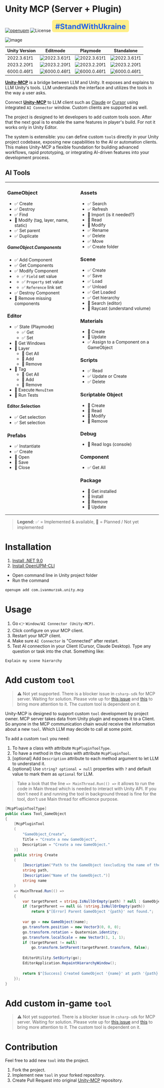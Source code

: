 # Unity MCP (Server + Plugin)

[![openupm](https://img.shields.io/npm/v/com.ivanmurzak.unity.mcp?label=openupm&registry_uri=https://package.openupm.com)](https://openupm.com/packages/com.ivanmurzak.unity.mcp/) ![License](https://img.shields.io/github/license/IvanMurzak/Unity-MCP) [![Stand With Ukraine](https://raw.githubusercontent.com/vshymanskyy/StandWithUkraine/main/badges/StandWithUkraine.svg)](https://stand-with-ukraine.pp.ua)

![image](https://github.com/user-attachments/assets/8f595879-a578-421a-a06d-8c194af874f7)

| Unity Version | Editmode | Playmode | Standalone |
|---------------|----------|----------|------------|
| 2022.3.61f1   | ![2022.3.61f1](https://img.shields.io/github/actions/workflow/status/IvanMurzak/Unity-MCP/2022.3.61f1_editmode.yml?label=2022.3.61f1-editmode) | ![2022.3.61f1](https://img.shields.io/github/actions/workflow/status/IvanMurzak/Unity-MCP/2022.3.61f1_playmode.yml?label=2022.3.61f1-playmode) | ![2022.3.61f1](https://img.shields.io/github/actions/workflow/status/IvanMurzak/Unity-MCP/2022.3.61f1_standalone.yml?label=2022.3.61f1-standalone) |
| 2023.2.20f1   | ![2023.2.20f1](https://img.shields.io/github/actions/workflow/status/IvanMurzak/Unity-MCP/2023.2.20f1_editmode.yml?label=2023.2.20f1-editmode) | ![2023.2.20f1](https://img.shields.io/github/actions/workflow/status/IvanMurzak/Unity-MCP/2023.2.20f1_playmode.yml?label=2023.2.20f1-playmode) | ![2023.2.20f1](https://img.shields.io/github/actions/workflow/status/IvanMurzak/Unity-MCP/2023.2.20f1_standalone.yml?label=2023.2.20f1-standalone) |
| 6000.0.46f1   | ![6000.0.46f1](https://img.shields.io/github/actions/workflow/status/IvanMurzak/Unity-MCP/6000.0.46f1_editmode.yml?label=6000.0.46f1-editmode) | ![6000.0.46f1](https://img.shields.io/github/actions/workflow/status/IvanMurzak/Unity-MCP/6000.0.46f1_playmode.yml?label=6000.0.46f1-playmode) | ![6000.0.46f1](https://img.shields.io/github/actions/workflow/status/IvanMurzak/Unity-MCP/6000.0.46f1_standalone.yml?label=6000.0.46f1-standalone) |

**[Unity-MCP](https://github.com/IvanMurzak/Unity-MCP)** is a bridge between LLM and Unity. It exposes and explains to LLM Unity's tools. LLM understands the interface and utilizes the tools in the way a user asks.

Connect **[Unity-MCP](https://github.com/IvanMurzak/Unity-MCP)** to LLM client such as [Claude](https://claude.ai/download) or [Cursor](https://www.cursor.com/) using integrated `AI Connector` window. Custom clients are supported as well.

The project is designed to let developers to add custom tools soon. After that the next goal is to enable the same features in player's build. For not it works only in Unity Editor.

The system is extensible: you can define custom `tool`s directly in your Unity project codebase, exposing new capabilities to the AI or automation clients. This makes Unity-MCP a flexible foundation for building advanced workflows, rapid prototyping, or integrating AI-driven features into your development process.

## AI Tools

<table>
<tr>
<td valign="top">

### GameObject

- ✅ Create
- ✅ Destroy
- ✅ Find
- 🔲 Modify (tag, layer, name, static)
- ✅ Set parent
- ✅ Duplicate

##### GameObject.Components

- ✅ Add Component
- ✅ Get Components
- ✅ Modify Component
- - ✅ `Field` set value
- - ✅ `Property` set value
- - ✅ `Reference` link set
- ✅ Destroy Component
- 🔲 Remove missing components

### Editor

- ✅ State (Playmode)
  - ✅ Get
  - ✅ Set
- 🔲 Get Windows
- 🔲 Layer
  - 🔲 Get All
  - 🔲 Add
  - 🔲 Remove
- 🔲 Tag
  - 🔲 Get All
  - 🔲 Add
  - 🔲 Remove
- 🔲 Execute `MenuItem`
- 🔲 Run Tests

#### Editor.Selection

- ✅ Get selection
- ✅ Set selection

### Prefabs

- ✅ Instantiate
- ✅ Create
- 🔲 Open
- 🔲 Save
- 🔲 Close

</td>
<td valign="top">

### Assets

- ✅ Search
- ✅ Refresh
- 🔲 Import (is it needed?)
- 🔲 Read
- 🔲 Modify
- ✅ Rename
- ✅ Delete
- ✅ Move
- ✅ Create folder

### Scene

- ✅ Create
- ✅ Save
- ✅ Load
- ✅ Unload
- ✅ Get Loaded
- ✅ Get hierarchy
- 🔲 Search (editor)
- 🔲 Raycast (understand volume)

### Materials

- 🔲 Create
- 🔲 Update
- ✅ Assign to a Component on a GameObject

### Scripts

- ✅ Read
- ✅ Update or Create
- ✅ Delete

### Scriptable Object

- 🔲 Create
- 🔲 Read
- 🔲 Modify
- 🔲 Remove

### Debug

- 🔲 Read logs (console)

### Component

- ✅ Get All

### Package

- 🔲 Get installed
- 🔲 Install
- 🔲 Remove
- 🔲 Update

</td>
</tr>
</table>

> **Legend:**
> ✅ = Implemented & available, 🔲 = Planned / Not yet implemented

# Installation

1. [Install .NET 9.0](https://dotnet.microsoft.com/en-us/download)
2. [Install OpenUPM-CLI](https://github.com/openupm/openupm-cli#installation)

- Open command line in Unity project folder
- Run the command

```bash
openupm add com.ivanmurzak.unity.mcp
```

# Usage

1. Go 👉 `Window/AI Connector (Unity-MCP)`.
2. Click configure on your MCP client.
3. Restart your MCP client.
4. Make sure `AI Connector` is "Connected" after restart.
5. Test AI connection in your Client (Cursor, Claude Desktop). Type any question or task into the chat. Something like:

  ```text
  Explain my scene hierarchy
  ```

# Add custom `tool`

> ⚠️ Not yet supported. There is a blocker issue in `csharp-sdk` for MCP server. Waiting for solution.
> Please vote up for [this issue](https://github.com/modelcontextprotocol/csharp-sdk/discussions/301) and [this](https://github.com/modelcontextprotocol/csharp-sdk/issues/335) to bring more attention to it. The custom tool is dependent on it.

Unity-MCP is designed to support custom `tool` development by project owner. MCP server takes data from Unity plugin and exposes it to a Client. So anyone in the MCP communication chain would receive the information about a new `tool`. Which LLM may decide to call at some point.

To add a custom `tool` you need:

1. To have a class with attribute `McpPluginToolType`.
2. To have a method in the class with attribute `McpPluginTool`.
3. [optional] Add `Description` attribute to each method argument to let LLM to understand it.
4. [optional] Use `string? optional = null` properties with `?` and default value to mark them as `optional` for LLM.

> Take a look that the line `=> MainThread.Run(() =>` it allows to run the code in Main thread which is needed to interact with Unity API. If you don't need it and running the tool in background thread is fine for the tool, don't use Main thread for efficience purpose.

```csharp
[McpPluginToolType]
public class Tool_GameObject
{
    [McpPluginTool
    (
        "GameObject_Create",
        Title = "Create a new GameObject",
        Description = "Create a new GameObject."
    )]
    public string Create
    (
        [Description("Path to the GameObject (excluding the name of the GameObject).")]
        string path,
        [Description("Name of the GameObject.")]
        string name
    )
    => MainThread.Run(() =>
    {
        var targetParent = string.IsNullOrEmpty(path) ? null : GameObject.Find(path);
        if (targetParent == null && !string.IsNullOrEmpty(path))
            return $"[Error] Parent GameObject '{path}' not found.";

        var go = new GameObject(name);
        go.transform.position = new Vector3(0, 0, 0);
        go.transform.rotation = Quaternion.identity;
        go.transform.localScale = new Vector3(1, 1, 1);
        if (targetParent != null)
            go.transform.SetParent(targetParent.transform, false);

        EditorUtility.SetDirty(go);
        EditorApplication.RepaintHierarchyWindow();

        return $"[Success] Created GameObject '{name}' at path '{path}'.";
    });
}
```

# Add custom in-game `tool`

> ⚠️ Not yet supported. There is a blocker issue in `csharp-sdk` for MCP server. Waiting for solution.
> Please vote up for [this issue](https://github.com/modelcontextprotocol/csharp-sdk/discussions/301) and [this](https://github.com/modelcontextprotocol/csharp-sdk/issues/335) to bring more attention to it. The custom tool is dependent on it.


# Contribution

Feel free to add new `tool` into the project.

1. Fork the project.
2. Implement new `tool` in your forked repository.
3. Create Pull Request into original [Unity-MCP](https://github.com/IvanMurzak/Unity-MCP) repository.
